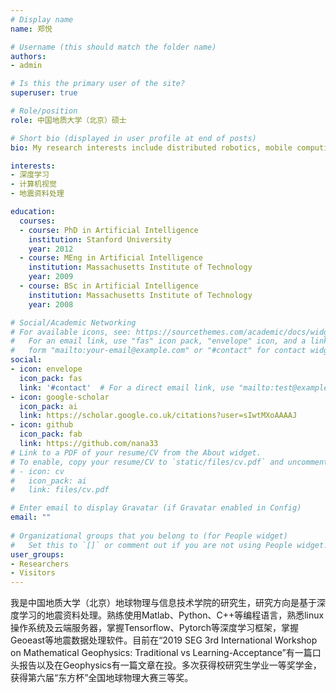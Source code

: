```yaml
---
# Display name
name: 郑悦

# Username (this should match the folder name)
authors:
- admin

# Is this the primary user of the site?
superuser: true

# Role/position
role: 中国地质大学（北京）硕士

# Short bio (displayed in user profile at end of posts)
bio: My research interests include distributed robotics, mobile computing and programmable matter.

interests:
- 深度学习
- 计算机视觉
- 地震资料处理

education:
  courses:
  - course: PhD in Artificial Intelligence
    institution: Stanford University
    year: 2012
  - course: MEng in Artificial Intelligence
    institution: Massachusetts Institute of Technology
    year: 2009
  - course: BSc in Artificial Intelligence
    institution: Massachusetts Institute of Technology
    year: 2008

# Social/Academic Networking
# For available icons, see: https://sourcethemes.com/academic/docs/widgets/#icons
#   For an email link, use "fas" icon pack, "envelope" icon, and a link in the
#   form "mailto:your-email@example.com" or "#contact" for contact widget.
social:
- icon: envelope
  icon_pack: fas
  link: '#contact'  # For a direct email link, use "mailto:test@example.org".
- icon: google-scholar
  icon_pack: ai
  link: https://scholar.google.co.uk/citations?user=sIwtMXoAAAAJ
- icon: github
  icon_pack: fab
  link: https://github.com/nana33
# Link to a PDF of your resume/CV from the About widget.
# To enable, copy your resume/CV to `static/files/cv.pdf` and uncomment the lines below.  
# - icon: cv
#   icon_pack: ai
#   link: files/cv.pdf

# Enter email to display Gravatar (if Gravatar enabled in Config)
email: ""
  
# Organizational groups that you belong to (for People widget)
#   Set this to `[]` or comment out if you are not using People widget.  
user_groups:
- Researchers
- Visitors
---
```


我是中国地质大学（北京）地球物理与信息技术学院的研究生，研究方向是基于深度学习的地震资料处理。熟练使用Matlab、Python、C++等编程语言，熟悉linux操作系统及云端服务器，掌握Tensorflow、Pytorch等深度学习框架，掌握Geoeast等地震数据处理软件。目前在“2019 SEG 3rd International Workshop on Mathematical Geophysics: Traditional vs Learning-Acceptance”有一篇口头报告以及在Geophysics有一篇文章在投。多次获得校研究生学业一等奖学金，获得第六届“东方杯”全国地球物理大赛三等奖。


